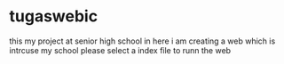 # tugaswebic
  this my project at senior high school
  in here i am creating a web which is intrcuse my school
  please select a index file to runn the web
